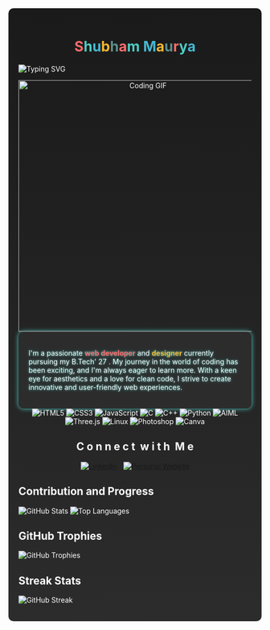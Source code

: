 <div style="background: linear-gradient(to bottom, #1a1a1a, #2c2c2c); color: #ffffff; padding: 20px; border-radius: 10px;">

<h1 align="center">
<span style="color: #ff6b6b;">S</span><span style="color: #4ecdc4;">h</span><span style="color: #45b7d1;">u</span><span style="color: #f7b731;">b</span><span style="color: #5c8d89;">h</span><span style="color: #ff6b6b;">a</span><span style="color: #4ecdc4;">m</span> <span style="color: #45b7d1;">M</span><span style="color: #f7b731;">a</span><span style="color: #5c8d89;">u</span><span style="color: #ff6b6b;">r</span><span style="color: #4ecdc4;">y</span><span style="color: #45b7d1;">a</span>
</h1>

![Typing SVG](https://readme-typing-svg.herokuapp.com?font=Fira+Code&pause=1000&color=F7F7F7&center=true&vCenter=true&width=435&lines=Full+Stack+Developer;Open+Source+Enthusiast;Always+Learning)
<div align="center">
    <img src="https://media2.giphy.com/media/YYW0hHizzIOrlhimPG/giphy.webp?cid=ecf05e4744j39wtflj5qwch4q6oxu0wr0rxuytxms6iqg0an&ep=v1_gifs_related&rid=giphy.webp&ct=g" alt="Coding GIF" width="500">
  </div>

<div style="background: #2c2c2c; padding: 20px; border-radius: 10px; box-shadow: 0 0 10px #4ecdc4;">
  <p style="color: #ffffff; text-shadow: 0 0 5px #4ecdc4;">
    I'm a passionate <span style="color: #ff6b6b; font-weight: bold;">web developer</span> and <span style="color: #f7b731; font-weight: bold;">designer</span> currently pursuing my B.Tech' 27 . My journey in the world of coding has been exciting, and I'm always eager to learn more. With a keen eye for aesthetics and a love for clean code, I strive to create innovative and user-friendly web experiences.
  </p>
</div>




<div align="center">
  <img src="https://img.shields.io/badge/-HTML5-E34F26?style=flat-square&logo=html5&logoColor=white" alt="HTML5">
  <img src="https://img.shields.io/badge/-CSS3-1572B6?style=flat-square&logo=css3&logoColor=white" alt="CSS3">
  <img src="https://img.shields.io/badge/-JavaScript-F7DF1E?style=flat-square&logo=javascript&logoColor=black" alt="JavaScript">
  <img src="https://img.shields.io/badge/-C-00599C?style=flat-square&logo=c&logoColor=white" alt="C">
  <img src="https://img.shields.io/badge/-C++-00599C?style=flat-square&logo=c%2B%2B&logoColor=white" alt="C++">
 
  
  <img src="https://img.shields.io/badge/-Python-3776AB?style=flat-square&logo=python&logoColor=white" alt="Python">
  <img src="https://img.shields.io/badge/-AIML-FF4088?style=flat-square&logo=aiml&logoColor=white" alt="AIML">
  <img src="https://img.shields.io/badge/-Three.js-000000?style=flat-square&logo=three.js&logoColor=white" alt="Three.js">

  <img src="https://img.shields.io/badge/-Linux-FCC624?style=flat-square&logo=linux&logoColor=black" alt="Linux">
  <img src="https://img.shields.io/badge/-Photoshop-31A8FF?style=flat-square&logo=adobe-photoshop&logoColor=white" alt="Photoshop">
  <img src="https://img.shields.io/badge/-Canva-00C4CC?style=flat-square&logo=canva&logoColor=white" alt="Canva">

  
</div>

<h2 style="animation: colorChange 5s infinite; text-align: center;">
  <span style="display: inline-block; animation: bounce 1s infinite;">C</span>
  <span style="display: inline-block; animation: bounce 1s infinite 0.1s;">o</span>
  <span style="display: inline-block; animation: bounce 1s infinite 0.2s;">n</span>
  <span style="display: inline-block; animation: bounce 1s infinite 0.3s;">n</span>
  <span style="display: inline-block; animation: bounce 1s infinite 0.4s;">e</span>
  <span style="display: inline-block; animation: bounce 1s infinite 0.5s;">c</span>
  <span style="display: inline-block; animation: bounce 1s infinite 0.6s;">t</span>
  <span style="display: inline-block; animation: bounce 1s infinite 0.7s;"> </span>
  <span style="display: inline-block; animation: bounce 1s infinite 0.8s;">w</span>
  <span style="display: inline-block; animation: bounce 1s infinite 0.9s;">i</span>
  <span style="display: inline-block; animation: bounce 1s infinite 1s;">t</span>
  <span style="display: inline-block; animation: bounce 1s infinite 1.1s;">h</span>
  <span style="display: inline-block; animation: bounce 1s infinite 1.2s;"> </span>
  <span style="display: inline-block; animation: bounce 1s infinite 1.3s;">M</span>
  <span style="display: inline-block; animation: bounce 1s infinite 1.4s;">e</span>
</h2>


<div align="center">
  <a href="https://www.linkedin.com/in/shubham-maurya-14227227b/" target="_blank">
    <img src="https://img.shields.io/badge/LinkedIn-0077B5?style=for-the-badge&logo=linkedin&logoColor=white" alt="LinkedIn" style="margin-right: 10px; transition: transform 0.3s ease-in-out;" onmouseover="this.style.transform='scale(1.1)'" onmouseout="this.style.transform='scale(1)'">
  </a>
  
  <a href="https://skmaurya05550.github.io/skm-555//" target="_blank">
    <img src="https://img.shields.io/badge/Website-FF7139?style=for-the-badge&logo=firefox-browser&logoColor=white" alt="Personal Website" style="transition: transform 0.3s ease-in-out;" onmouseover="this.style.transform='scale(1.1)'" onmouseout="this.style.transform='scale(1)'">
  </a>
  
</div>

 ## Contribution and Progress

 ![GitHub Stats](https://github-readme-stats.vercel.app/api?username=skmaurya05550&show_icons=true&theme=radical)
 ![Top Languages](https://github-readme-stats.vercel.app/api/top-langs/?username=skmaurya05550&layout=compact&theme=radical)

 ## GitHub Trophies

 ![GitHub Trophies](https://github-profile-trophy.vercel.app/?username=skmaurya05550&theme=radical)

 ## Streak Stats

 ![GitHub Streak](https://github-readme-streak-stats.herokuapp.com/?user=skmaurya05550&theme=radical)






